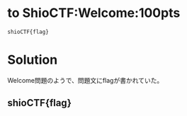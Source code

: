 # to ShioCTF:Welcome:100pts
`shioCTF{flag}`  

# Solution
Welcome問題のようで、問題文にflagが書かれていた。  

## shioCTF{flag}